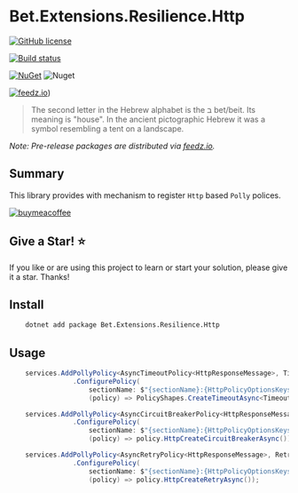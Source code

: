 # Bet.Extensions.Resilience.Http

[![GitHub license](https://img.shields.io/badge/license-MIT-blue.svg?style=flat-square)](https://raw.githubusercontent.com/kdcllc/Bet.Extensions.Resilience/master/LICENSE)

[![Build status](https://ci.appveyor.com/api/projects/status/tmqs7xbq1aqee3md/branch/master?svg=true)](https://ci.appveyor.com/project/kdcllc/bet-extensions-resilience/branch/master)

[![NuGet](https://img.shields.io/nuget/v/Bet.Extensions.Resilience.Http.svg)](https://www.nuget.org/packages?q=Bet.Extensions.Resilience.Http)
![Nuget](https://img.shields.io/nuget/dt/Bet.Extensions.Resilience.Http)

[![feedz.io](https://img.shields.io/badge/endpoint.svg?url=https://f.feedz.io/kdcllc/bet-extensions-resilience/shield/Bet.Extensions.Resilience.Http/latest)](https://f.feedz.io/kdcllc/bet-extensions-resilience/packages/Bet.Extensions.Resilience.Http/latest/download))

> The second letter in the Hebrew alphabet is the ב bet/beit. Its meaning is "house". In the ancient pictographic Hebrew it was a symbol resembling a tent on a landscape.

*Note: Pre-release packages are distributed via [feedz.io](https://f.feedz.io/kdcllc/bet-extensions-resilience/nuget/index.json).*

## Summary

This library provides with mechanism to register `Http` based `Polly` polices.

[![buymeacoffee](https://www.buymeacoffee.com/assets/img/custom_images/orange_img.png)](https://www.buymeacoffee.com/vyve0og)

## Give a Star! :star:

If you like or are using this project to learn or start your solution, please give it a star. Thanks!

## Install

```bash
    dotnet add package Bet.Extensions.Resilience.Http
```


## Usage

```csharp
    services.AddPollyPolicy<AsyncTimeoutPolicy<HttpResponseMessage>, TimeoutPolicyOptions>(HttpPolicyOptionsKeys.HttpTimeoutPolicy)
                .ConfigurePolicy(
                    sectionName: $"{sectionName}:{HttpPolicyOptionsKeys.HttpTimeoutPolicy}",
                    (policy) => PolicyShapes.CreateTimeoutAsync<TimeoutPolicyOptions, HttpResponseMessage>(policy));

    services.AddPollyPolicy<AsyncCircuitBreakerPolicy<HttpResponseMessage>, CircuitBreakerPolicyOptions>(HttpPolicyOptionsKeys.HttpCircuitBreakerPolicy)
                .ConfigurePolicy(
                    sectionName: $"{sectionName}:{HttpPolicyOptionsKeys.HttpCircuitBreakerPolicy}",
                    (policy) => policy.HttpCreateCircuitBreakerAsync());

    services.AddPollyPolicy<AsyncRetryPolicy<HttpResponseMessage>, RetryPolicyOptions>(HttpPolicyOptionsKeys.HttpRetryPolicy)
                .ConfigurePolicy(
                    sectionName: $"{sectionName}:{HttpPolicyOptionsKeys.HttpRetryPolicy}",
                    (policy) => policy.HttpCreateRetryAsync());
```

